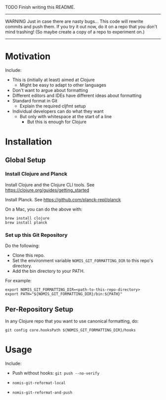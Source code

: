 TODO Finish writing this README.

********************************************************************************

WARNING Just in case there are nasty bugs...
This code will rewrite commits and push them.
If you try it out now, do it on a repo that you don't mind trashing!
(So maybe create a copy of a repo to experiment on.)

********************************************************************************


# Motivation

Include:

- This is (initially at least) aimed at Clojure
  - Might be easy to adapt to other languages
- Don't want to argue about formatting
- Different editors and IDEs have different ideas about formatting
- Standard format in Git
  - Explain the required cljfmt setup
- Individual developers can do what they want
  - But only with whitespace at the start of a line
    - But this is enough for Clojure

# Installation

## Global Setup

### Install Clojure and Planck

Install Clojure and the Clojure CLI tools. See https://clojure.org/guides/getting_started

Install Planck. See https://github.com/planck-repl/planck

On a Mac, you can do the above with:

```
brew install clojure
brew install planck
```

### Set up this Git Repository

Do the following:

- Clone this repo.
- Set the environment variable `NOMIS_GIT_FORMATTING_DIR` to this repo's directory.
- Add the bin directory to your PATH.

For example:

```
export NOMIS_GIT_FORMATTING_DIR=<path-to-this-repo-directory>
export PATH="${NOMIS_GIT_FORMATTING_DIR}/bin:${PATH}"
```

## Per-Repository Setup

In any Clojure repo that you want to use canonical formatting, do:

```
git config core.hooksPath ${NOMIS_GIT_FORMATTING_DIR}/hooks
```


# Usage

Include:

- Push without hooks:
    `git push --no-verify`

- `nomis-git-reformat-local`

- `nomis-git-reformat-and-push`
